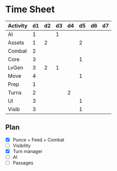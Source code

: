 # Time Sheet

| Activity | d1 | d2 | d3 | d4 | d5 | d6 | d7 |
|----------|----|----|----|----|----|----|----|
| AI       | 1  |    | 1  |    |    |    |    |
| Assets   | 1  | 2  |    |    | 2  |    |    |
| Combat   | 2  |    |    |    |    |    |    |
| Core     | 3  |    |    |    | 1  |    |    |
| LvGen    | 3  | 2  | 1  |    |    |    |    |
| Move     | 4  |    |    |    | 1  |    |    |
| Prep     | 1  |    |    |    |    |    |    |
| Turns    | 2  |    |    | 2  |    |    |    |
| UI       | 3  |    |    |    | 1  |    |    |
| Visib    | 3  |    |    |    | 1  |    |    |

## Plan

- [X] Punce + Feed + Combat
- [ ] Visibility
- [X] Turn manager
- [ ] AI
- [ ] Passages
